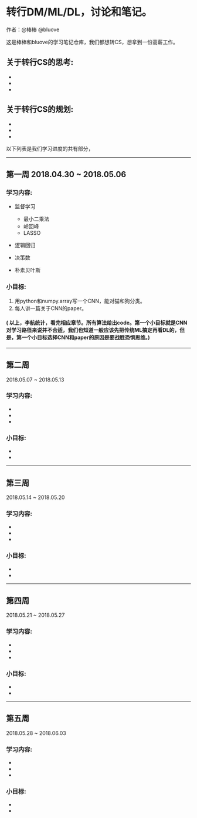 # 转行DM/ML/DL，讨论和笔记。

作者：@棒棒 @bluove

这是棒棒和bluove的学习笔记仓库，我们都想转CS，想拿到一份高薪工作。

## 关于转行CS的思考:

-
-
-

## 关于转行CS的规划:

-
-
-

以下列表是我们学习进度的共有部分，

---
## 第一周            2018.04.30 ~ 2018.05.06


### 学习内容:
- 监督学习
  - 最小二乘法
  - 岭回峰
  - LASSO

- 逻辑回归

- 决策数

- 朴素贝叶斯

### 小目标:
1. 用python和numpy.array写一个CNN，能对猫和狗分类。
2. 每人讲一篇关于CNN的paper。

#### ( 以上，李航统计，看完相应章节。所有算法给出code。第一个小目标就是CNN对学习路径来说并不合适，我们也知道一般应该先把传统ML搞定再看DL的，但是，第一个小目标选择CNN和paper的原因是要战胜恐惧思维。)

---
## 第二周
2018.05.07 ~ 2018.05.13

### 学习内容:

-
-
-

### 小目标:

-
-

---
## 第三周
2018.05.14 ~ 2018.05.20

### 学习内容:

-
-
-

### 小目标:

-
-

---
## 第四周
2018.05.21 ~ 2018.05.27

### 学习内容:

-
-
-

### 小目标:

-
-

---
## 第五周
2018.05.28 ~ 2018.06.03

### 学习内容:

-
-
-

### 小目标:

-
-


